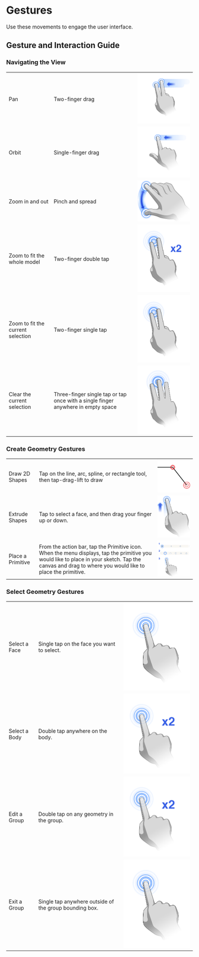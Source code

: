 # Gestures

Use these movements to engage the user interface.

## Gesture and Interaction Guide

### Navigating the View

|  |  |  |
| :--- | :--- | :--- |
| Pan | Two-finger drag | ![](../.gitbook/assets/guid-4307f5d6-e2c3-4cab-9fd2-651d52b3dcf8-low.png) |
| Orbit | Single-finger drag | ![](../.gitbook/assets/guid-65a59445-15db-4f19-b25a-5d5193e57761-low.png) |
| Zoom in and out | Pinch and spread | ![](../.gitbook/assets/guid-7b204401-5d68-4119-bc25-06353f6de600-low.png) |
| Zoom to fit the whole model | Two-finger double tap | ![](../.gitbook/assets/gestures-ios-2finger-doubletap-02.png) |
| Zoom to fit the current selection | Two-finger single tap | ![](../.gitbook/assets/gestures-ios-2finger-singletap-03%20%281%29.png) |
| Clear the current selection | Three-finger single tap or tap once with a single finger anywhere in empty space | ![](../.gitbook/assets/gestures-ios-3finger-singletap-04%20%281%29.png) |

### Create Geometry Gestures

|  |  |  |
| :--- | :--- | :--- |
| Draw 2D Shapes | Tap on the line, arc, spline, or rectangle tool, then tap-drag-lift to draw | ![](../.gitbook/assets/guid-f27654cc-6996-4d89-8030-3ea2b9d41b63-low.png) |
| Extrude Shapes | Tap to select a face, and then drag your finger up or down. | ![](../.gitbook/assets/guid-a84a7dbb-e3ef-4130-afdf-0e9cd1ba5512-low.png) |
| Place a Primitive | From the action bar, tap the Primitive icon. When the menu displays, tap the primitive you would like to place in your sketch. Tap the canvas and drag to where you would like to place the primitive. | ![](../.gitbook/assets/primitive-05.png) |

### Select Geometry Gestures

|  |  |  |
| :--- | :--- | :--- |
| Select a Face | Single tap on the face you want to select. | ![](../.gitbook/assets/gestures-ios_singletap.png) |
| Select a Body | Double tap anywhere on the body. | ![](../.gitbook/assets/gestures-ios-double-tap-06.png) |
| Edit a Group | Double tap on any geometry in the group. | ![](../.gitbook/assets/gestures-ios-double-tap-06.png) |
| Exit a Group | Single tap anywhere outside of the group bounding box. | ![](../.gitbook/assets/gestures-ios_singletap.png) |

